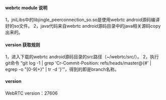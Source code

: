 #### webrtc module 说明
1，jniLibs中的libjingle_peerconnection_so.so是使用webrtc android源码编译好的so文件。
2，java代码来自webrtc android源码目录中的java相关源码copy出来的。

#### version 获取规则
1，进入下载的webrtc android源码目录的src路径（~/webrtc/src/）。
2，执行git命令 “git log -1 | grep 'Cr-Commit-Position: refs/heads/master@{#' | egrep -o "[0-9]+}" | tr -d '}'”，得到的即是branch名称。

#### version
WebRTC version：27606